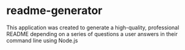 # readme-generator
This application was created to generate a high-quality, professional README depending on a series of questions a user answers in their command line using Node.js
